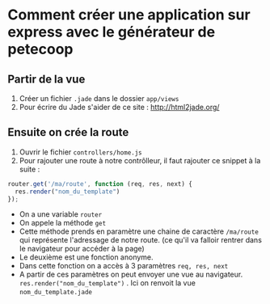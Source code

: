 # Comment créer une application sur express avec le générateur de petecoop

## Partir de la vue

1. Créer un fichier `.jade` dans le dossier `app/views`
2. Pour écrire du Jade s'aider de ce site : http://html2jade.org/


## Ensuite on crée la route

1. Ouvrir le fichier `controllers/home.js`
2. Pour rajouter une route à notre contrôlleur, il faut rajouter ce snippet à la suite :

```js
router.get('/ma/route', function (req, res, next) {
  res.render("nom_du_template")
});
```

- On a une variable `router`
- On appele la méthode `get`
- Cette méthode prends en paramètre une chaine de caractère `/ma/route` qui représente l'adressage de notre route. (ce qu'il va falloir rentrer dans le navigateur pour accéder à la page)
- Le deuxième est une fonction anonyme.
- Dans cette fonction on a accès à 3 paramètres `req, res, next`
- A partir de ces paramètres on peut envoyer une vue au navigateur.
`res.render("nom_du_template")` . Ici on renvoit la vue `nom_du_template.jade`
